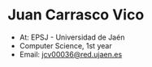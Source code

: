 <h1>Juan Carrasco Vico</h1>

* At: EPSJ - Universidad de Jaén
* Computer Science, 1st year
* Email: jcv00036@red.ujaen.es

